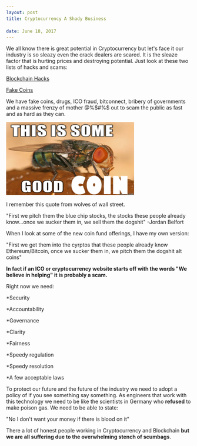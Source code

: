 ```yaml
---
layout: post
title: Cryptocurrency A Shady Business

date: June 18, 2017
--- 
```




We all know there is great potential in Cryptocurrency but let's face it our industry is so sleazy 
even the crack dealers are scared.  It is the sleaze factor that is hurting prices and destroying
potential.  Just look at these two lists of hacks and scams:


[Blockchain Hacks](https://magoo.github.io/Blockchain-Graveyard/)

[Fake Coins](https://deadcoins.com/)

We have fake coins, drugs, ICO fraud, bitconnect, bribery of governments and a massive frenzy
of mother @%$#%$ out to scam the public as fast and as hard as they can.  




![](../images/fly.png)



I remember this quote from wolves of wall street.

"First we pitch them the  blue chip stocks,  the stocks these  people already know...once we sucker
 them in, we sell them the dogshit"
-Jordan Belfort

When I look at some of the new coin fund offerings, I have my own version:

"First we get them into the cyrptos that these people already know Ethereum/Bitcoin, once we sucker them in, we pitch them the dogshit alt coins"

**In fact if an  ICO or cryptocurrency  website  starts off with the words  "We believe in helping"  it is
probably a scam.**  

Right now we need:

*Security

*Accountability

*Governance

*Clarity

*Fairness

*Speedy regulation

*Speedy resolution

*A few acceptable laws

To protect  our future and the future of the industry we need to adopt a policy of
if you see something say something. As engineers that work with this technology we
need to be like the scientists in Germany who **refused** to make poison gas. We need
to be able to state:

"No I don't want your money if there is blood on it" 

There a lot of honest people working in Cryptocurrency and Blockchain **but we are all suffering
due to the overwhelming stench of scumbags**. 


 

 

 

 

 

 

 

   








